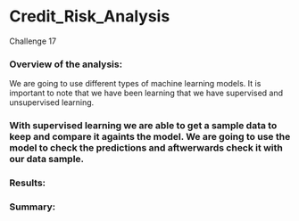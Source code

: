 # Credit_Risk_Analysis
Challenge 17 


### Overview of the analysis:
We are going to use different types of machine learning models. It is important to note that we have been learning that we have supervised and unsupervised learning. 
### With supervised learning we are able to get a sample data to keep and compare it againts the model. We are going to use the model to check the predictions and aftwerwards check it with our data sample.


### Results: 


### Summary:
